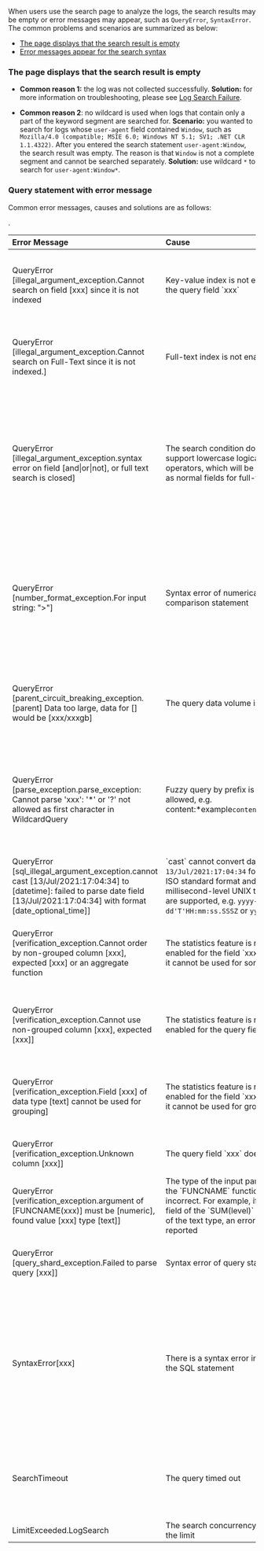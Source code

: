 When users use the search page to analyze the logs, the search results may be empty or error messages may appear, such as `QueryError`, `SyntaxError`. The common problems and scenarios are summarized as below:

- [The page displays that the search result is empty](#question1)
- [Error messages appear for the search syntax](#question2)

### The page displays that the search result is empty[](id:question1)


- **Common reason 1:** the log was not collected successfully.
  **Solution:** for more information on troubleshooting, please see [Log Search Failure](https://intl.cloud.tencent.com/document/product/614/38446).

- **Common reason 2**: no wildcard is used when logs that contain only a part of the keyword segment are searched for.
  **Scenario:** you wanted to search for logs whose `user-agent` field contained `Window`, such as `Mozilla/4.0 (compatible; MSIE 6.0; Windows NT 5.1; SV1; .NET CLR 1.1.4322)`. After you entered the search statement `user-agent:Window`, the search result was empty. The reason is that `Window` is not a complete segment and cannot be searched separately.
  **Solution:** use wildcard `*` to search for `user-agent:Window*`.


### Query statement with error message [](id:question2)

Common error messages, causes and solutions are as follows:


<table>
<thead>
<tr>
<th align="left">Error Message</th>
<th align="left">Cause</th>
<th align="left">Solution</th>
</tr>
</thead>
<tbody><tr>
<td align="left">QueryError [illegal_argument_exception.Cannot search on field [xxx] since it is not indexed</td>
<td align="left">Key-value index is not enabled for the query field `xxx`</td>
<td align="left">Enable key-value index for this field. For details, please see <a href="https://intl.cloud.tencent.com/document/product/614/39594">Key-Value Index</a></td>
</tr>
<tr>
<td align="left">QueryError [illegal_argument_exception.Cannot search on Full-Text since it is not indexed.]</td>
<td align="left">Full-text index is not enabled</td>
<td align="left">Enable full-text index for this field. For details, please see <a href="https://intl.cloud.tencent.com/document/product/614/39594">Full-Text Index</a></td>
</tr>
<tr>
<td align="left">QueryError [illegal_argument_exception.syntax error on field [and|or|not], or full text search is closed]</td>
<td align="left">The search condition does not support lowercase logical operators, which will be regarded as normal fields for full-text search</td>
<td align="left">Use the uppercase logical operators <code>AND|OR|NOT</code>. If you do not need to use logical operators but to search for <code>and/or/not</code>, please enable full-text index.</td>
</tr>
<tr>
<td align="left">QueryError [number_format_exception.For input string: "&gt;"]</td>
<td align="left">Syntax error of numerical comparison statement</td>
<td align="left">Check whether there are special symbols such as spaces around the numerical comparison symbols. An example of the correct format: <code>status:>400</code></td>
</tr>
<tr>
<td align="left">QueryError [parent_circuit_breaking_exception.[parent] Data too large, data for [<transport_request>] would be [xxx/xxxgb]</transport_request></td>
<td align="left">The query data volume is too large</td>
<td align="left">Reduce the query time range as appropriate, and specify more precise query conditions</td>
</tr>
<tr>
<td align="left">QueryError [parse_exception.parse_exception: Cannot parse 'xxx': '*' or '?' not allowed as first character in WildcardQuery</td>
<td align="left">Fuzzy query by prefix is not allowed, e.g. content:*example<code>content:*example</code></td>
<td align="left">We recommend using separators to split a field into multiple ones. For details, please see <a href="https://intl.cloud.tencent.com/document/product/614/39594">Configuring Index</a></td>.
</tr>
<tr>
<td align="left">QueryError [sql_illegal_argument_exception.cannot cast [13/Jul/2021:17:04:34] to [datetime]: failed to parse date field [13/Jul/2021:17:04:34] with format [date_optional_time]]</td>
<td align="left">`cast` cannot convert dates in <code>13/Jul/2021:17:04:34</code> format. Only ISO standard format and millisecond-level UNIX timestamp are supported, e.g. <code>yyyy-MM-dd'T'HH:mm:ss.SSSZ</code> or <code>yyyy-MM-dd</code>.</td>
<td align="left">Modify the format of the time field or use the <code>__TIMESTAMP__</code> built-in field</td>
</tr>
<tr>
<td align="left">QueryError [verification_exception.Cannot order by non-grouped column [xxx], expected [xxx] or an aggregate function</td>
<td align="left">The statistics feature is not enabled for the field `xxx` and thus it cannot be used for sorting</td>
<td align="left">Enable statistics for this field. For details, please see <a href="https://intl.cloud.tencent.com/document/product/614/37803">Log Analysis Overview</a></td>
</tr>
<tr>
<td align="left">QueryError [verification_exception.Cannot use non-grouped column [xxx], expected [xxx]]</td>
<td align="left">The statistics feature is not enabled for the query field `xxx`</td>
<td align="left">Enable statistics for this field. For details, please see <a href="https://intl.cloud.tencent.com/document/product/614/37803">Log Analysis Overview</a></td>
</tr>
<tr>
<td align="left">QueryError [verification_exception.Field [xxx] of data type [text] cannot be used for grouping]</td>
<td align="left">The statistics feature is not enabled for the field `xxx` and thus it cannot be used for grouping</td>
<td align="left">Enable statistics for this field. For details, please see <a href="https://intl.cloud.tencent.com/document/product/614/37803">Log Analysis Overview</a></td>
</tr>
<tr>
<td align="left">QueryError [verification_exception.Unknown column [xxx]]</td>
<td align="left">The query field `xxx` does not exist</td>
<td align="left">Check whether the field name is correct</td>
</tr>
<tr>
<td align="left">QueryError [verification_exception.argument of [FUNCNAME(xxx)] must be [numeric], found value [xxx] type [text]]</td>
<td align="left">The type of the input parameter of the `FUNCNAME` function is incorrect. For example, if the `level` field of the `SUM(level)` function is of the text type, an error will be reported</td>
<td align="left">Check whether the field type meets the function requirements</td>
</tr>
<tr>
<td align="left">QueryError [query_shard_exception.Failed to parse query [xxx]]</td>
<td align="left">Syntax error of query statement</td>
<td align="left">Check the error position specified in the error information</td>
</tr>
<tr>
<td align="left">SyntaxError[xxx]</td>
<td align="left">There is a syntax error in part of the SQL statement</td>
<td align="left">Please see the detailed tips in the error message to fix the syntax error, where <code>line x,column x</code> does not contain the search condition part (i.e. "|" and the part before it)</td>
</tr>
<tr>
<td align="left">SearchTimeout</td>
<td align="left">The query timed out</td>
<td align="left">Reduce the scope of data query and SQL complexity as appropriate, or try again later.</td>
</tr>
<tr>
<td align="left">LimitExceeded.LogSearch</td>
<td align="left">The search concurrency exceeds the limit</td>
<td align="left">Try again later</td>
</tr>
</tbody></table>

